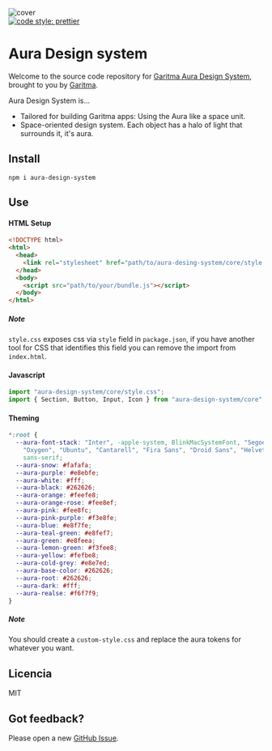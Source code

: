 
![cover](https://images.prismic.io/garitma/fab89786-299e-4738-aa9e-738b8b29893f_aura-design-system-meditate.png?auto=compress,format?auto=format&w=320)
<br/>
[![code style: prettier](https://img.shields.io/badge/code_style-prettier-ff69b4.svg?style=flat)](https://github.com/prettier/prettier)

# Aura Design system

Welcome to the source code repository for [Garitma Aura Design System](https://auradesignsystem.com/), brought to you by [Garitma](https://garitma.com/).

Aura Design System is...

- Tailored for building Garitma apps: Using the Aura like a space unit.
- Space-oriented design system. Each object has a halo of light that surrounds it, it's aura.

## Install

```
npm i aura-design-system
```

## Use

#### HTML Setup

```html
<!DOCTYPE html>
<html>
  <head>
    <link rel="stylesheet" href="path/to/aura-desing-system/core/style.css" />
  </head>
  <body>
    <script src="path/to/your/bundle.js"></script>
  </body>
</html>
```

##### Note

`style.css` exposes css via `style` field in `package.json`, if you have another tool for CSS that
identifies this field you can remove the import from `index.html`.

#### Javascript

```js
import "aura-design-system/core/style.css";
import { Section, Button, Input, Icon } from "aura-design-system/core";
```

#### Theming

```css
*:root {
  --aura-font-stack: "Inter", -apple-system, BlinkMacSystemFont, "Segoe UI", "Roboto",
    "Oxygen", "Ubuntu", "Cantarell", "Fira Sans", "Droid Sans", "Helvetica Neue",
    sans-serif;
  --aura-snow: #fafafa;
  --aura-purple: #e8ebfe;
  --aura-white: #fff;
  --aura-black: #262626;
  --aura-orange: #feefe8;
  --aura-orange-rose: #fee8ef;
  --aura-pink: #fee8fc;
  --aura-pink-purple: #f3e8fe;
  --aura-blue: #e8f7fe;
  --aura-teal-green: #e8fef7;
  --aura-green: #e8feea;
  --aura-lemon-green: #f3fee8;
  --aura-yellow: #fefbe8;
  --aura-cold-grey: #e8e7ed;
  --aura-base-color: #262626;
  --aura-root: #262626;
  --aura-dark: #fff;
  --aura-realse: #f6f7f9;
}
```

##### Note

You should create a `custom-style.css` and replace the aura tokens for whatever you want.

## Licencia

MIT

## Got feedback?

Please open a new <a href="https://github.com/garitma/aura-design-system/issues">GitHub Issue</a>.
